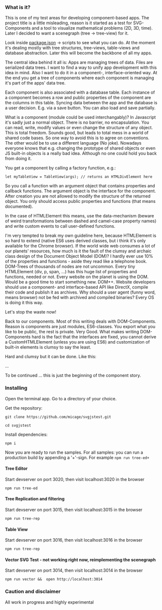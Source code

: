 ### What is it?
This is one of my test areas for developing component-based apps.
The project title is a little misleading, reason is it started as a test for
SVG-Components and a tool to visualize mathematical problems (2D, 3D, time).
Later I decided to want a scenegraph (tree -> tree-view) for it.

Look inside [package.json](https://github.com/micage/svgjstest/blob/master/package.json) -> scripts to 
see what you can do. At the moment it's dealing mostly with tree structures,
tree-views, table-views and database abstraction. Later this will become the backbone of all my apps.

The central idea behind it all is: Apps are managing trees of data.
Files are serialized data trees.
I want to find a way to unify app development with this idea in mind.
Also I want to do it in a component-, interface-oriented way.
At the end you get a tree of components where each component is managing it's part of the apps' data tree.

Each component is also associated with a database table. Each instance of a component becomes a row and public properties of the component are the columns in this table. Syncing data between the app and the database is a user decision.
E.g. via a save button. You can also load and save partially.

What is a component (module could be used interchangably)?
In Javascript it's sadly just a normal object. There is no barrier, no encapsulation. You can read, write, modify values or even change the structure of any object. This is total freedom. Sounds good, but leads to total mess in
a world of shared code bases. So one way to avoid this is to agree on conventions.
The other would be to use a different language (No joke). Nowadays everyone knows
that e.g. changing the prototype of shared objects or even JS built-in objects is a really bad idea. Although no one could hold you back from doing it.

You get a component by calling a factory function, e.g.:
```
let myTableView = TableView(args); // returns an HTMLDivElement here
```
So you call a function with an argument object that contains properties and callback functions.
The argument object is the interface for the component. After creation you are not allowed
to modify the structure of the returned object. You only should access public
properties and functions (that means documented).

In the case of HTMLElement this means, use the data-mechanism (beware of weird transformations between dashed  and camel-case property names) and write custom events to call user-defined functions. 

I'm very tempted to break my own guideline here, because HTMLElement is so hard to extend (native ES6 uses derived classes, but i think it's only available for the Chrome browser). If the world wide web consumes a lot of our planets' resources, how much is it the fault of the clumsy and archaic class design of the Document Object Model (DOM)? I hardly ever use 10% of the properties and functions - aside they read like a telephone book. DOM-Trees of thousands of nodes are not uncommon. Every tiny HTMLElement (div, p, span, ...) has this huge list of properties and functions, needed or not. Every website on the planet is using the DOM. Would be a good time to start something new. DOM++. Website developers should use a component- and interface-based API like DirectX, compile their code and publish it as archives. Why should a user agent (funny word, means browser) not be fed with archived and compiled binaries? Every OS is doing it this way.

Let's stop the waste now!

Back to our components. Most of this writing deals with DOM-Components. Reason is components are just modules, ES6-classes. You export what you like to be public, the rest is private. Very Good. What makes writing DOM-Components hard is the fact that the interfaces are fixed, you cannot derive a CustomHTMLElement (unless you are using ES6) and customization of built-in elements is clumsy to say the least.

Hard and clumsy but it can be done. Like this:

...

To be continued ... this is just the beginning of the component story.

### Installing
Open the terminal app. Go to a directory of your choice.

Get the repository:
```
git clone https://github.com/micage/svgjstest.git

cd svgjstest
```
Install dependencies:
```
npm i
```

Now you are ready to run the samples. For all samples: you can run a production build by appending a '+'-sign.
For example ```npm run tree-ed+```

#### Tree Editor
Start devserver on port 3020, then visit localhost:3020 in the browser
```
npm run tree-ed
```

#### Tree Replication and filtering
Start devserver on port 3015, then visit localhost:3015 in the browser
```
npm run tree-rep
```

#### Table View
Start devserver on port 3016, then visit localhost:3016 in the browser
```
npm run tree-rep
```

#### Vector SVG Test - not working right now, reimplementing the scenegraph
Start devserver on port 3014, then visit localhost:3014 in the browser
```
npm run vector &&  open http://localhost:3014
```



### Caution and disclaimer
All work in progress and highly experimental
